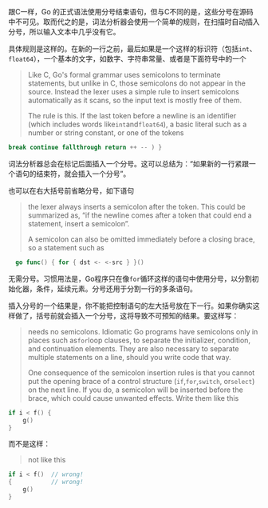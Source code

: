 跟C一样，Go 的正式语法使用分号结束语句，但与C不同的是，这些分号在源码中不可见。取而代之的是，词法分析器会使用一个简单的规则，在扫描时自动插入分号，所以输入文本中几乎没有它。

具体规则是这样的。在新的一行之前，最后如果是一个这样的标识符（包括`int`、`float64`），一个基本的文字，如数字、字符串常量、或者是下面符号中的一个

> Like C, Go's formal grammar uses semicolons to terminate statements, but unlike in C, those semicolons do not appear in the source. Instead the lexer uses a simple rule to insert semicolons automatically as it scans, so the input text is mostly free of them.
>
> The rule is this. If the last token before a newline is an identifier \(which includes words like`int`and`float64`\), a basic literal such as a number or string constant, or one of the tokens

```go
break continue fallthrough return ++ -- ) }
```

词法分析器总会在标记后面插入一个分号。这可以总结为：“如果新的一行紧跟一个语句的结束符，就会插入一个分号”。

也可以在右大括号前省略分号，如下语句

> the lexer always inserts a semicolon after the token. This could be summarized as, “if the newline comes after a token that could end a statement, insert a semicolon”.
>
> A semicolon can also be omitted immediately before a closing brace, so a statement such as

```go
  go func() { for { dst <- <-src } }()
```

无需分号。习惯用法是，Go程序只在像`for`循环这样的语句中使用分号，以分割初始化器，条件，延续元素。分号还用于分割一行的多条语句。

插入分号的一个结果是，你不能把控制语句的左大括号放在下一行。如果你确实这样做了，括号前就会插入一个分号，这将导致不可预知的结果。要这样写：

> needs no semicolons. Idiomatic Go programs have semicolons only in places such as`for`loop clauses, to separate the initializer, condition, and continuation elements. They are also necessary to separate multiple statements on a line, should you write code that way.
>
> One consequence of the semicolon insertion rules is that you cannot put the opening brace of a control structure \(`if`,`for`,`switch`, or`select`\) on the next line. If you do, a semicolon will be inserted before the brace, which could cause unwanted effects. Write them like this

```go
if i < f() {
    g()
}
```

而不是这样：

> not like this

```go
if i < f()  // wrong!
{           // wrong!
    g()
}
```





